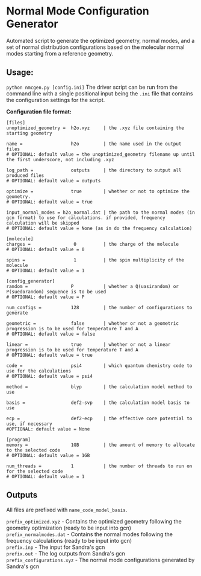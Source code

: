 # Normal Mode Configuration Generator

Automated script to generate the optimized geometry, normal modes, and a set of normal distribution configurations based on the molecular normal modes starting from a reference geometry.

## Usage:
`python nmcgen.py [config.ini]`
The driver script can be run from the command line with a single positional input being the `.ini` file that contains the configuration settings for the script.

**Configuration file format:**
```
[files]
unoptimized_geometry =  h2o.xyz     | the .xyz file containing the starting geometry

name =                  h2o         | the name used in the output files
# OPTIONAL: default value = the unoptimized_geometry filename up until the first underscore, not including .xyz

log_path =              outputs     | the directory to output all produced files
# OPTIONAL: default value = outputs

optimize =              true        | whether or not to optimize the geometry.
# OPTIONAL: default value = true

input_normal_modes = h2o_normal.dat | the path to the normal modes (in gcn format) to use for calculations. if provided, frequency calculation will be skipped
# OPTIONAL: default value = None (as in do the frequency calculation)

[molecule]
charges =                0          | the charge of the molecule
# OPTIONAL: default value = 0

spins =                  1          | the spin multiplicity of the molecule
# OPTIONAL: default value = 1

[config_generator]
random =                P           | whether a Q(uasirandom) or P(suedorandom) sequence is to be used
# OPTIONAL: default value = P

num_configs =           128         | the number of configurations to generate

geometric =             false       | whether or not a geometric progression is to be used for temperature T and A
# OPTIONAL: default value = false

linear =                true        | whether or not a linear progression is to be used for temperature T and A
# OPTIONAL: default value = true

code =                  psi4        | which quantum chemistry code to use for the calculations
# OPTIONAL: default value = psi4

method =                blyp        | the calculation model method to use

basis =	                def2-svp    | the calculation model basis to use

ecp =                   def2-ecp    | the effective core potential to use, if necessary
#OPTIONAL: default value = None

[program]
memory =                1GB         | the amount of memory to allocate to the selected code
# OPTIONAL: default value = 1GB

num_threads =           1           | the number of threads to run on for the selected code
# OPTIONAL: default value = 1 
```

## Outputs
All files are prefixed with `name_code_model_basis`.

`prefix_optimized.xyz` - Contains the optimized geometry following the geometry optimization (ready to be input into gcn)  
`prefix_normalmodes.dat` - Contains the normal modes following the frequency calculations (ready to be input into gcn)  
`prefix.inp` - The input for Sandra's gcn  
`prefix.out` - The log outputs from Sandra's gcn  
`prefix_configurations.xyz` - The normal mode configurations generated by Sandra's gcn

